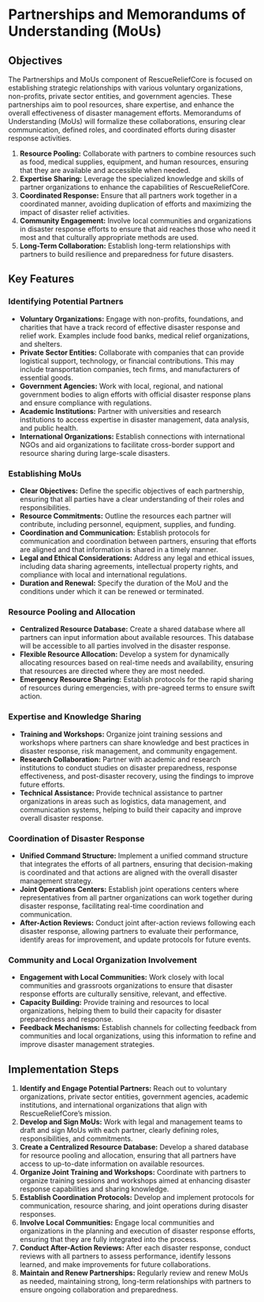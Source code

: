 # Partnerships and Memorandums of Understanding (MoUs)

## Objectives

The Partnerships and MoUs component of RescueReliefCore is focused on establishing strategic relationships with various voluntary organizations, non-profits, private sector entities, and government agencies. These partnerships aim to pool resources, share expertise, and enhance the overall effectiveness of disaster management efforts. Memorandums of Understanding (MoUs) will formalize these collaborations, ensuring clear communication, defined roles, and coordinated efforts during disaster response activities.

1. **Resource Pooling:** Collaborate with partners to combine resources such as food, medical supplies, equipment, and human resources, ensuring that they are available and accessible when needed.
2. **Expertise Sharing:** Leverage the specialized knowledge and skills of partner organizations to enhance the capabilities of RescueReliefCore.
3. **Coordinated Response:** Ensure that all partners work together in a coordinated manner, avoiding duplication of efforts and maximizing the impact of disaster relief activities.
4. **Community Engagement:** Involve local communities and organizations in disaster response efforts to ensure that aid reaches those who need it most and that culturally appropriate methods are used.
5. **Long-Term Collaboration:** Establish long-term relationships with partners to build resilience and preparedness for future disasters.

## Key Features

### Identifying Potential Partners

- **Voluntary Organizations:** Engage with non-profits, foundations, and charities that have a track record of effective disaster response and relief work. Examples include food banks, medical relief organizations, and shelters.
- **Private Sector Entities:** Collaborate with companies that can provide logistical support, technology, or financial contributions. This may include transportation companies, tech firms, and manufacturers of essential goods.
- **Government Agencies:** Work with local, regional, and national government bodies to align efforts with official disaster response plans and ensure compliance with regulations.
- **Academic Institutions:** Partner with universities and research institutions to access expertise in disaster management, data analysis, and public health.
- **International Organizations:** Establish connections with international NGOs and aid organizations to facilitate cross-border support and resource sharing during large-scale disasters.

### Establishing MoUs

- **Clear Objectives:** Define the specific objectives of each partnership, ensuring that all parties have a clear understanding of their roles and responsibilities.
- **Resource Commitments:** Outline the resources each partner will contribute, including personnel, equipment, supplies, and funding.
- **Coordination and Communication:** Establish protocols for communication and coordination between partners, ensuring that efforts are aligned and that information is shared in a timely manner.
- **Legal and Ethical Considerations:** Address any legal and ethical issues, including data sharing agreements, intellectual property rights, and compliance with local and international regulations.
- **Duration and Renewal:** Specify the duration of the MoU and the conditions under which it can be renewed or terminated.

### Resource Pooling and Allocation

- **Centralized Resource Database:** Create a shared database where all partners can input information about available resources. This database will be accessible to all parties involved in the disaster response.
- **Flexible Resource Allocation:** Develop a system for dynamically allocating resources based on real-time needs and availability, ensuring that resources are directed where they are most needed.
- **Emergency Resource Sharing:** Establish protocols for the rapid sharing of resources during emergencies, with pre-agreed terms to ensure swift action.

### Expertise and Knowledge Sharing

- **Training and Workshops:** Organize joint training sessions and workshops where partners can share knowledge and best practices in disaster response, risk management, and community engagement.
- **Research Collaboration:** Partner with academic and research institutions to conduct studies on disaster preparedness, response effectiveness, and post-disaster recovery, using the findings to improve future efforts.
- **Technical Assistance:** Provide technical assistance to partner organizations in areas such as logistics, data management, and communication systems, helping to build their capacity and improve overall disaster response.

### Coordination of Disaster Response

- **Unified Command Structure:** Implement a unified command structure that integrates the efforts of all partners, ensuring that decision-making is coordinated and that actions are aligned with the overall disaster management strategy.
- **Joint Operations Centers:** Establish joint operations centers where representatives from all partner organizations can work together during disaster response, facilitating real-time coordination and communication.
- **After-Action Reviews:** Conduct joint after-action reviews following each disaster response, allowing partners to evaluate their performance, identify areas for improvement, and update protocols for future events.

### Community and Local Organization Involvement

- **Engagement with Local Communities:** Work closely with local communities and grassroots organizations to ensure that disaster response efforts are culturally sensitive, relevant, and effective.
- **Capacity Building:** Provide training and resources to local organizations, helping them to build their capacity for disaster preparedness and response.
- **Feedback Mechanisms:** Establish channels for collecting feedback from communities and local organizations, using this information to refine and improve disaster management strategies.

## Implementation Steps

1. **Identify and Engage Potential Partners:** Reach out to voluntary organizations, private sector entities, government agencies, academic institutions, and international organizations that align with RescueReliefCore’s mission.
2. **Develop and Sign MoUs:** Work with legal and management teams to draft and sign MoUs with each partner, clearly defining roles, responsibilities, and commitments.
3. **Create a Centralized Resource Database:** Develop a shared database for resource pooling and allocation, ensuring that all partners have access to up-to-date information on available resources.
4. **Organize Joint Training and Workshops:** Coordinate with partners to organize training sessions and workshops aimed at enhancing disaster response capabilities and sharing knowledge.
5. **Establish Coordination Protocols:** Develop and implement protocols for communication, resource sharing, and joint operations during disaster responses.
6. **Involve Local Communities:** Engage local communities and organizations in the planning and execution of disaster response efforts, ensuring that they are fully integrated into the process.
7. **Conduct After-Action Reviews:** After each disaster response, conduct reviews with all partners to assess performance, identify lessons learned, and make improvements for future collaborations.
8. **Maintain and Renew Partnerships:** Regularly review and renew MoUs as needed, maintaining strong, long-term relationships with partners to ensure ongoing collaboration and preparedness.